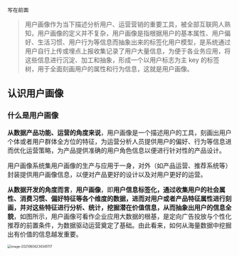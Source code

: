 `写在前面`

> 用户画像作为当下描述分析用户、运营营销的重要工具，被全部互联网人熟知，用户画像的定义并不复杂，用户画像是指根据用户的基本属性、用户偏好、生活习惯、用户行为等信息而抽象出来的标签化用户模型，是系统通过用户自行上传或埋点上报收集记录了用户大量信息，为便于各业务应用，将这些信息进行沉淀、加工和抽象，形成一个以用户标志为主 key 的标签树，用于全面刻画用户的属性和行为信息，这就是用户画像。

## 认识用户画像 

### 什么是用户画像

**从数据产品功能、运营的角度来说**，用户画像是一个描述用户的工具，刻画出用户个体或者用户群体全方位的特征，为运营分析人员提供用户的偏好、行为等信息进而优化运营策略，为产品提供准确的用户角色信息以便进行针对性的产品设计。

用户画像系统集用户画像的生产与应用于一身，对外（如产品运营、推荐系统等）封装提供用户画像信息，以便对产品更好的设计以及对用户更好的运营。

**从数据开发的角度而言**，**用户画像**，即**用户信息标签化，通过收集用户的社会属性、消费习惯、偏好特征等各个维度的数据，进而对用户或者产品特征属性进行刻画，并对这些特征进行分析、统计，挖掘潜在价值信息，从而抽象出用户的信息全貌**，如图所示，用户画像可看作企业应用大数据的根基，是定向广告投放与个性化推荐的前置条件，为数据驱动运营奠定了基础。由此看来，如何从海量数据中挖掘出有价值的信息越发重要。

<img src="https://gitee.com/joeyooa/data-images/raw/master/note/2021/image-20210604234345117.png" alt="image-20210604234345117" style="zoom:50%;" />


